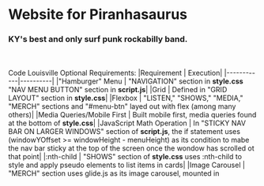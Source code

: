 # Website for Piranhasaurus #
### KY's best and only surf punk rockabilly band. ###
<br><br>
Code Louisville Optional Requirements:
|Requirement | Execution|
|------------|----------|
|"Hamburger" Menu | "NAVIGATION" section in **style.css**<br>"NAV MENU BUTTON" section in **script.js**|
|Grid | Defined in "GRID LAYOUT" section in **style.css**|
|Flexbox | "LISTEN," "SHOWS," "MEDIA," "MERCH" sections and "#menu-btn" layed out with flex (among many others)|
|Media Queries/Mobile First | Built mobile first, media queries found at the bottom of **style.css**|
|JavaScript Math Operation | In "STICKY NAV BAR ON LARGER WINDOWS" section of **script.js**, the if statement uses (windowYOffset >= windowHeight - menuHeight) as its condition to mabe the nav bar sticky at the top of the screen once the wondow has scrolled ot that point|
|:nth-child | "SHOWS" section of **style.css** uses :nth-child to style and apply pseudo elements to list items in cards|
|Image Carousel | "MERCH" section uses glide.js as its image carousel, mounted in <script> tags in **index.html**, styled in the "MERCH" section of **style.css**, and lightbox functionality added at the bottom of **script.js**|
<br>
Live at: https://ryansoeder.github.io/piranhasaurus/
